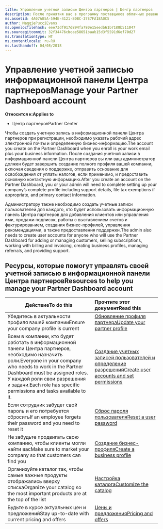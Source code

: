 ```yaml
---
title: Управление учетной записью Центра партнеров | Центр партнеров
description: После принятия вас в программу поставщиков облачных решений вам или вашему администратору необходимо будет настроить учетную запись компании в Центре партнеров.
ms.assetid: 4A07A85A-594E-4121-808C-37E7FA18A0C5
author: MaggiePucciEvans
ms.openlocfilehash: eee73df917d894fa780e15eedb61b7180b511047
ms.sourcegitcommit: 32f34476cbcae58651baab15d3f5591d6ef70d27
ms.translationtype: HT
ms.contentlocale: ru-RU
ms.lasthandoff: 04/08/2018
---
```

# <a name="manage-your-partner-dashboard-account"></a><span data-ttu-id="7f703-103">Управление учетной записью информационной панели Центра партнеров</span><span class="sxs-lookup"><span data-stu-id="7f703-103">Manage your Partner Dashboard account</span></span>

**<span data-ttu-id="7f703-104">Относится к:</span><span class="sxs-lookup"><span data-stu-id="7f703-104">Applies to</span></span>**

-  <span data-ttu-id="7f703-105">Центр партнеров</span><span class="sxs-lookup"><span data-stu-id="7f703-105">Partner Center</span></span>

<span data-ttu-id="7f703-106">Чтобы создать учетную запись в информационной панели Центра партнеров при регистрации, необходимо указать рабочий адрес электронной почты и определенную бизнес-информацию.</span><span class="sxs-lookup"><span data-stu-id="7f703-106">The account you create on the Partner Dashboard when you enroll is your work email plus your business information.</span></span> <span data-ttu-id="7f703-107">После создания учетной записи в информационной панели Центра партнеров вы или ваш администратор должен будет завершить создание полного профиля вашей компании, включая сведения о поддержке, отправить основание для освобождения от уплаты налогов, если применимо, и предоставить основную контактную информацию.</span><span class="sxs-lookup"><span data-stu-id="7f703-107">After you create an account on the Partner Dashboard, you or your admin will need to complete setting up your company’s complete profile including support details, file tax exemptions if appropriate, and primary contact information.</span></span> 

<span data-ttu-id="7f703-108">Администратору также необходимо создать учетные записи пользователей для каждого, кто будет использовать информационную панель Центра партнеров для добавления клиентов или управления ими, продажи подписок, работы с выставлением счетов и фактурированием, создания бизнес-профилей, управления рекомендациями, а также предоставления поддержки.</span><span class="sxs-lookup"><span data-stu-id="7f703-108">The admin also needs to create user accounts for anyone who will use the Partner Dashboard for adding or managing customers, selling subscriptions, working with billing and invoicing, creating business profiles, managing referrals, and providing support.</span></span>


## <a name="resources-to-help-you-manage-your-partner-dashboard-account"></a><span data-ttu-id="7f703-109">Ресурсы, которые помогут управлять своей учетной записью в информационной панели Центра партнеров</span><span class="sxs-lookup"><span data-stu-id="7f703-109">Resources to help you manage your Partner Dashboard account</span></span>

|**<span data-ttu-id="7f703-110">Действие</span><span class="sxs-lookup"><span data-stu-id="7f703-110">To do this</span></span>**   |**<span data-ttu-id="7f703-111">Прочтите этот документ</span><span class="sxs-lookup"><span data-stu-id="7f703-111">Read this</span></span>**   |
|-----------------------|:-----------------------|
|<span data-ttu-id="7f703-112">Убедитесь в актуальности профиля вашей компании</span><span class="sxs-lookup"><span data-stu-id="7f703-112">Ensure your company profile is current</span></span>   |[<span data-ttu-id="7f703-113">Обновление профиля партнера</span><span class="sxs-lookup"><span data-stu-id="7f703-113">Update your partner profile</span></span>](update-your-partner-profile.md)|
|<span data-ttu-id="7f703-114">Всем в компании, кто будет работать в информационной панели Центра партнеров, необходимо назначить роли.</span><span class="sxs-lookup"><span data-stu-id="7f703-114">Everyone in your company who needs to work in the Partner Dashboard must be assigned roles.</span></span> <span data-ttu-id="7f703-115">У каждой роли свои разрешения и задачи.</span><span class="sxs-lookup"><span data-stu-id="7f703-115">Each role has specific permissions and tasks available to it.</span></span>|[<span data-ttu-id="7f703-116">Создание учетных записей пользователей и определение разрешений</span><span class="sxs-lookup"><span data-stu-id="7f703-116">Create user accounts and set permissions</span></span>](create-user-accounts-and-set-permissions.md)|
|<span data-ttu-id="7f703-117">Если сотрудник забудет свой пароль и его потребуется сбросить</span><span class="sxs-lookup"><span data-stu-id="7f703-117">If an employee forgets their password and you need to reset it</span></span>  |[<span data-ttu-id="7f703-118">Сброс пароля пользователя</span><span class="sxs-lookup"><span data-stu-id="7f703-118">Reset a user password</span></span>](reset-a-user-password.md)|
|<span data-ttu-id="7f703-119">Не забудьте продвигать свою компанию, чтобы клиенты могли найти вас</span><span class="sxs-lookup"><span data-stu-id="7f703-119">Make sure to market your company so that customers can find you</span></span>   |[<span data-ttu-id="7f703-120">Создание бизнес-профиля</span><span class="sxs-lookup"><span data-stu-id="7f703-120">Create a business profile</span></span>](create-a-marketing-profile.md)|
|<span data-ttu-id="7f703-121">Организуйте каталог так, чтобы самые важные продукты отображались вверху списка</span><span class="sxs-lookup"><span data-stu-id="7f703-121">Organize your catalog so the most important products are at the top of the list</span></span>   |[<span data-ttu-id="7f703-122">Настройка каталога</span><span class="sxs-lookup"><span data-stu-id="7f703-122">Customize the catalog</span></span>](customize-the-catalog.md)|
|<span data-ttu-id="7f703-123">Будьте в курсе актуальных цен и предложений</span><span class="sxs-lookup"><span data-stu-id="7f703-123">Stay up-to-date with current pricing and offers</span></span>   |[<span data-ttu-id="7f703-124">Цены и предложения</span><span class="sxs-lookup"><span data-stu-id="7f703-124">Pricing and offers</span></span>](pricing-and-offers.md)|













 

 



